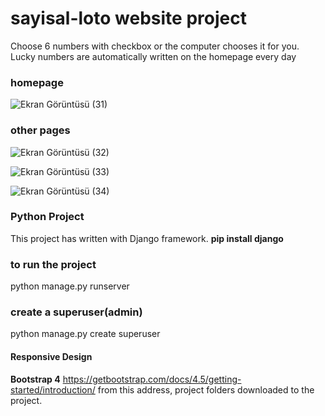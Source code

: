# sayisal-loto website project

 Choose 6 numbers with checkbox or the computer chooses it for you. Lucky numbers are automatically written on the homepage every day
 
### homepage
![Ekran Görüntüsü (31)](https://user-images.githubusercontent.com/85527587/146589066-c8973508-e4d2-4265-9afa-74dbfd94e3d0.png)

### other pages
![Ekran Görüntüsü (32)](https://user-images.githubusercontent.com/85527587/146589712-ccbc6715-a77a-4f91-861a-f7d989812c9b.png)

![Ekran Görüntüsü (33)](https://user-images.githubusercontent.com/85527587/146589729-65df23c2-8b4b-42b0-9123-8e84cbebb807.png)

![Ekran Görüntüsü (34)](https://user-images.githubusercontent.com/85527587/146589828-fdc1315f-6292-4942-a657-0037b574873d.png)


### Python Project
This project has written with Django framework.
**pip install django**
### to run the project
python manage.py runserver
### create a superuser(admin)
python manage.py create superuser
#### Responsive Design
**Bootstrap 4**
https://getbootstrap.com/docs/4.5/getting-started/introduction/
from this address, project folders downloaded to the project.
